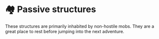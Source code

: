 # 🏘️ Passive structures

These structures are primarily inhabited by non-hostile mobs. They are a great place to rest before jumping into the next adventure.
